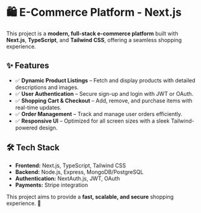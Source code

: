 # 🛍️ E-Commerce Platform - Next.js

This project is a **modern, full-stack e-commerce platform** built with **Next.js**, **TypeScript**, and **Tailwind CSS**, offering a seamless shopping experience.

## ✨ Features

- ✅ **Dynamic Product Listings** – Fetch and display products with detailed descriptions and images.
- ✅ **User Authentication** – Secure sign-up and login with JWT or OAuth.
- ✅ **Shopping Cart & Checkout** – Add, remove, and purchase items with real-time updates.
- ✅ **Order Management** – Track and manage user orders efficiently.
- ✅ **Responsive UI** – Optimized for all screen sizes with a sleek Tailwind-powered design.

## 🛠️ Tech Stack

- **Frontend:** Next.js, TypeScript, Tailwind CSS
- **Backend:** Node.js, Express, MongoDB/PostgreSQL
- **Authentication:** NextAuth.js, JWT, OAuth
- **Payments:** Stripe integration

This project aims to provide a **fast, scalable, and secure** shopping experience. 🚀
